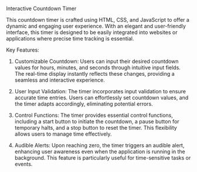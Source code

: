Interactive Countdown Timer


This countdown timer is crafted using HTML, CSS, and JavaScript to offer a dynamic and engaging user experience. With an elegant and user-friendly interface, this timer is designed to be easily integrated into websites or applications where precise time tracking is essential.

Key Features:

1. Customizable Countdown: Users can input their desired countdown values for hours, minutes, and seconds through intuitive input fields. The real-time display instantly reflects these changes, providing a seamless and interactive experience.

2. User Input Validation: The timer incorporates input validation to ensure accurate time entries. Users can effortlessly set countdown values, and the timer adapts accordingly, eliminating potential errors.

3. Control Functions: The timer provides essential control functions, including a start button to initiate the countdown, a pause button for temporary halts, and a stop button to reset the timer. This flexibility allows users to manage time effectively.

4. Audible Alerts: Upon reaching zero, the timer triggers an audible alert, enhancing user awareness even when the application is running in the background. This feature is particularly useful for time-sensitive tasks or events.
